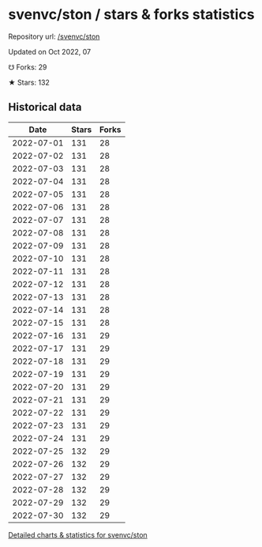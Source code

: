 # svenvc/ston / stars & forks statistics

Repository url: [/svenvc/ston](https://github.com/svenvc/ston)

Updated on Oct 2022, 07

☋ Forks: 29

★ Stars: 132

## Historical data
| Date | Stars | Forks |
|------|-------|-------|
| 2022-07-01 | 131 | 28 | 
| 2022-07-02 | 131 | 28 | 
| 2022-07-03 | 131 | 28 | 
| 2022-07-04 | 131 | 28 | 
| 2022-07-05 | 131 | 28 | 
| 2022-07-06 | 131 | 28 | 
| 2022-07-07 | 131 | 28 | 
| 2022-07-08 | 131 | 28 | 
| 2022-07-09 | 131 | 28 | 
| 2022-07-10 | 131 | 28 | 
| 2022-07-11 | 131 | 28 | 
| 2022-07-12 | 131 | 28 | 
| 2022-07-13 | 131 | 28 | 
| 2022-07-14 | 131 | 28 | 
| 2022-07-15 | 131 | 28 | 
| 2022-07-16 | 131 | 29 | 
| 2022-07-17 | 131 | 29 | 
| 2022-07-18 | 131 | 29 | 
| 2022-07-19 | 131 | 29 | 
| 2022-07-20 | 131 | 29 | 
| 2022-07-21 | 131 | 29 | 
| 2022-07-22 | 131 | 29 | 
| 2022-07-23 | 131 | 29 | 
| 2022-07-24 | 131 | 29 | 
| 2022-07-25 | 132 | 29 | 
| 2022-07-26 | 132 | 29 | 
| 2022-07-27 | 132 | 29 | 
| 2022-07-28 | 132 | 29 | 
| 2022-07-29 | 132 | 29 | 
| 2022-07-30 | 132 | 29 | 


[Detailed charts & statistics for svenvc/ston](https://reviewgithub.com/rep/svenvc/ston)
